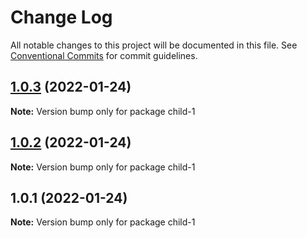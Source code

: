 # Change Log

All notable changes to this project will be documented in this file.
See [Conventional Commits](https://conventionalcommits.org) for commit guidelines.

## [1.0.3](https://github.com/avisan-wb/oneApp-test/compare/v1.0.2...v1.0.3) (2022-01-24)

**Note:** Version bump only for package child-1





## [1.0.2](https://github.com/avisan-wb/oneApp-test/compare/v1.0.1...v1.0.2) (2022-01-24)

**Note:** Version bump only for package child-1





## 1.0.1 (2022-01-24)

**Note:** Version bump only for package child-1
